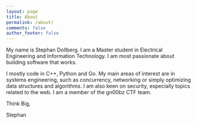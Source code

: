 ```yaml
---
layout: page
title: About
permalink: /about/
comments: false
author_footer: false
---
```


My name is Stephan Dollberg. I am a Master student in Electrical Engineering and Information Technology. I am most passionate about building software that works.

I mostly code in C++, Python and Go. My main areas of interest are in systems engineering, such as concurrency, networking or simply optimizing data structures and algorithms. I am also keen on security, especially topics related to the web. I am a member of the gn00bz CTF team.

Think Big,

Stephan
